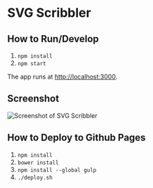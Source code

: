 # SVG Scribbler

## How to Run/Develop

1. `npm install`
1. `npm start`

The app runs at [http://localhost:3000](http://localhost:3000/).

## Screenshot

![Screenshot of SVG Scribbler](https://raw.githubusercontent.com/moneypenny/svg-scribbler/master/screenshot.png)

## How to Deploy to Github Pages

1. `npm install`
1. `bower install`
1. `npm install --global gulp`
1. `./deploy.sh`
